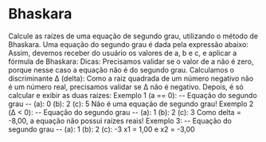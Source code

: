 # Bhaskara
Calcule as raízes de uma equação de segundo grau, utilizando o método de Bhaskara.  Uma equação do segundo grau é dada pela expressão abaixo:    Assim, devemos receber do usuário os valores de a, b e c, e aplicar a fórmula de Bhaskara:    Dicas:  Precisamos validar se o valor de a não é zero, porque nesse caso a equação não é do segundo grau. Calculamos o discriminante Δ (delta):   Como a raiz quadrada de um número negativo não é um número real, precisamos validar se Δ não é negativo.  Depois, é só calcular e exibir as duas raízes:      Exemplo 1 (a == 0):  -- Equação do segundo grau -- (a): 0 (b): 2 (c): 5  Não é uma equação de segundo grau! Exemplo 2 (Δ &lt; 0):  -- Equação do segundo grau -- (a): 1 (b): 2 (c): 3  Como delta = -8,00, a equação não possui raízes reais! Exemplo 3:  -- Equação do segundo grau -- (a): 1 (b): 2 (c): -3  x1 = 1,00 e x2 = -3,00
